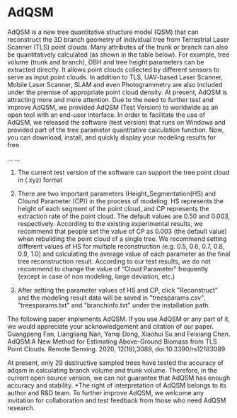 # AdQSM
AdQSM is a new tree quantitative structure model (QSM) that can reconstruct the 3D branch geometry of individual tree from Terrestrial Laser Scanner (TLS) point clouds. Many attributes of the trunk or branch can also be quantitatively calculated (as shown in the table below). For example, tree volume (trunk and branch), DBH and tree height parameters can be extracted directly. It allows point clouds collected by different sensors to serve as input point clouds. In addition to TLS, UAV-based Laser Scanner, Mobile Laser Scanner, SLAM and even Photogrammetry are also included under the premise of appropriate point cloud density.
At present, AdQSM is attracting more and more attention. Due to the need to further test and improve AdQSM, we provided AdQSM (Test Version) to worldwide as an open tool with an end-user interface. In order to facilitate the use of AdQSM, we released the software (test version) that runs on Windows and provided part of the tree parameter quantitative calculation function. Now, you can download, install, and quickly display your modeling results for free.

…		…	

1. The current test version of the software can support the tree point cloud in (.xyz) format
 
2. There are two important parameters (Height_Segmentation(HS) and Clound Parameter (CP)) in the process of modeling. HS represents the height of each segment of the point cloud, and CP represents the extraction rate of the point cloud. The default values are 0.50 and 0.003, respectively. According to the existing experimental results, we recommend that people set the value of CP as 0.003 (the default value) when rebuilding the point cloud of a single tree. 
We recommend setting different values of HS for multiple reconstruction (e.g. 0.5, 0.6, 0.7, 0.8, 0.9, 1.0) and calculating the average value of each parameter as the final tree reconstruction result.
According to our test results, we do not recommend to change the value of “Cloud Parameter” frequently (except in case of non modeling, large deviation, etc.)
 

 

3. After setting the parameter values of HS and CP, click "Reconstruct" and the modeling result data will be saved in "treesparams.csv", "treesparams.txt" and "branchinfo.txt" under the installation path.
 

The following paper implements AdQSM. If you use AdQSM or any part of it, we would appreciate your acknowledgement and citation of our paper.
Guangpeng Fan, Liangliang Nan, Yanqi Dong, Xiaohui Su and Feixiang Chen. AdQSM:A New Method for Estimating Above-Ground Biomass from TLS Point Clouds. Remote Sensing. 2020, 12(18),3089, doi:10.3390/rs12183089

At present, only 29 destructive sampled trees have tested the accuracy of adqsm in calculating branch volume and trunk volume. Therefore, in the current open source version, we can not guarantee that AdQSM has enough accuracy and stability.
*The right of interpretation of AdQSM belongs to its author and R&D team. To further improve AdQSM, we welcome any invitation for collaboration and test feedback from those who need AdQSM research.
